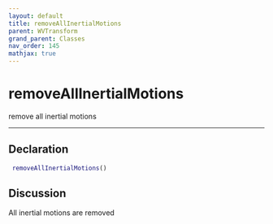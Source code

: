 ```yaml
---
layout: default
title: removeAllInertialMotions
parent: WVTransform
grand_parent: Classes
nav_order: 145
mathjax: true
---
```


#  removeAllInertialMotions

remove all inertial motions


---

## Declaration
```matlab
 removeAllInertialMotions()
```
## Discussion

  All inertial motions are removed
    
